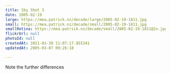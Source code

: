 ```yaml
---
title: Sky Shot 3
date: 2005-02-19
large: https://mea.patrick.nz/decade/large/2005-02-19-1811.jpg
small: https://mea.patrick.nz/decade/small/2005-02-19-1811.jpg
smallRetina: https://mea.patrick.nz/decade/small/2005-02-19-1811@2x.jpg
flickrUrl: null
photoId: null
createdAt: 2011-01-30 11:07:17.855341
updatedAt: 2005-03-07 09:26:18

---
```

Note the further differences
